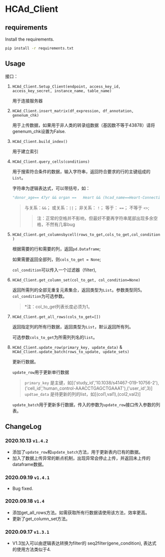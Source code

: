 # HCAd_Client

## requirements

Install the requirements.

```bash
pip install -r requirements.txt
```

## Usage

接口：
1. `HCAd_Client.Setup_Client(endpoint, access_key_id, access_key_secret, instance_name, table_name)`
   
   用于连接服务器

2. `HCAd_Client.insert_matrix(df_expression, df_annotation, genenum_chk)`
   
   用于上传数据，如果用于非人类的转录组数据（基因数不等于43878）请将genenum_chk设置为False.

3. `HCAd_Client.build_index()`
   
   用于建立索引
   
4. `HCAd_Client.query_cells(conditions)`
   
   用于搜索符合条件的数据，输入字符串，返回符合要求的行的主键组成的`List`。
   
   字符串为逻辑表达式，可以带括号，如：
    ```python
    "donor_age== 47yr && organ ==   Heart && (hcad_name==Heart-Connective Tissue-T cell-CCL5 CST7 || hcad_name==Heart-Musle Tissue-Smooth muscle cell-PPP1R15A JUNB )"
    ```
    > 与关系：`&&`； 或关系：`||`； 非关系： `!`； 等于： `==`； 不等于 `<>`;
    >> 注：正常的空格并不影响，但最好不要再字符串尾部出现多余空格，不然有几率bug
    
5. `HCAd_Client.get_columnsbycell(rows_to_get,cols_to_get,col_condition)`
   
   根据需要的行和需要的列，返回`pd.Dataframe`;
   
   如果需要返回全部列，则`cols_to_get = None`; 
   
   `col_condition`可以传入一个过滤器（filter),
6. `HCAd_Client.get_column_set(col_to_get, col_condition=None)`
   
   返回所需列的全部无重复元素集合，返回类型为`List`。参数类型同5。`col_condition`为可选参数。
   > *注：col_to_get列表长度必须为1。
7. `HCAd_Client.get_all_rows(cols_to_get=[])`
   
   返回指定列的所有行数据，返回类型为`List`，默认返回所有列。
   
   可选参数`cols_to_get`为所需列列名的`list`。
   
8. `HCAd_Client.update_row(primary_key, update_data)` & `HCAd_Client.update_batch(rows_to_update, update_sets)`

   更新行数据。
   
   `update_row`用于更新单行数据
   > `primary_key` 是主键，如[('study_id','10.1038/s41467-019-10756-2'), ('cell_id','human_control-AAACCTGAGCTGAAAT'),('user_id',3)]
   > `updtae_data` 是待更新的列的list，如[(col1,val1),(col2,val2)]
   
   `update_batch`用于更新多行数据，传入的参数为`update_row`接口传入参数的列表。

## ChangeLog

### 2020.10.13 `v1.4.2`

- 添加了`update_row`和`update_batch`方法，用于更新表内已有的数据。
- 加入了数据上传异常的断点机制，出现异常会停止上传，并返回未上传的dataframe数据。

### 2020.09.19 `v1.4.1`

- Bug fixed.

### 2020.09.18 `v1.4`
- 添加get_all_rows方法。如需获取所有行数据请使用该方法，效率更高。
- 更新了get_column_set方法。

### 2020.09.17 `v1.3.1`

- V1.3加入可以由逻辑表达转换为filter的 seq2filter(gene_condition), 表达式的使用方法类似于4.
